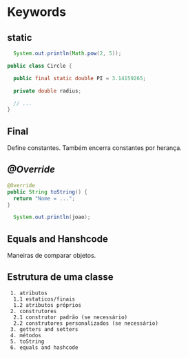 # Keywords

## static

```java
  System.out.println(Math.pow(2, 5));
```

```java
public class Circle {

  public final static double PI = 3.14159265;

  private double radius;

  // ...
}
```

## Final

Define constantes. Também encerra constantes por herança.

## *@Override*

```java
@Override
public String toString() {
  return "Nome = ...";
}
```

```java
  System.out.println(joao);
```


## Equals and Hanshcode

Maneiras de comparar objetos.

## Estrutura de uma classe 

```
 1. atributos
  1.1 estaticos/finais
  1.2 atributos próprios
 2. construtores
  2.1 construtor padrão (se necessário)
  2.2 construtores personalizados (se necessário)
 3. getters and setters
 4. métodos
 5. toString
 6. equals and hashcode
```
